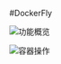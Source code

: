 #DockerFly

![功能概览](http://git.oschina.net/uploads/images/2017/0227/125457_aa86c71d_116083.gif "功能概览")

![容器操作](http://git.oschina.net/uploads/images/2017/0227/125522_866b27ec_116083.gif "容器操作")